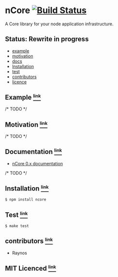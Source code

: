 # nCore [![Build Status][1]][2]

A Core library for your node application infrastructure.

## Status: Rewrite in progress

 - <a href="#example"> example </a>
 - <a href="#motivation"> motivation </a>
 - <a href="#docs"> docs </a>
 - <a href="#install"> Installation </a>
 - <a href="#test"> test </a>
 - <a href="#contributors"> contributors </a>
 - <a href="#licence"> licence </a>

## Example <a name="example" href="#example"><small><sup>link</sup></small></a>

/* TODO */

## Motivation <a name="motivation" href="#motivation"><small><sup>link</sup></small></a>

/* TODO */

## Documentation <a name="docs" href="#docs"><small><sup>link</sup></small></a>

 - [nCore 0.x documentation][3]

/* TODO */

## Installation <a name="install" href="#install"><small><sup>link</sup></small></a>

`$ npm install ncore`

## Test <a name="test" href="#test"><small><sup>link</sup></small></a>

`$ make test`

## contributors <a name="contributors" href="#contributors"><small><sup>link</sup></small></a>

 - Raynos

## MIT Licenced <a name="licence" href="#licence"><small><sup>link</sup></small></a>

  [1]: https://secure.travis-ci.org/Raynos/ncore.png
  [2]: http://travis-ci.org/Raynos/ncore
  [3]: https://github.com/Raynos/ncore/tree/0.x
